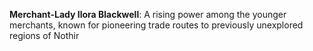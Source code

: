**Merchant-Lady Ilora Blackwell**: A rising power among the younger merchants, known for pioneering trade routes to previously unexplored regions of Nothir